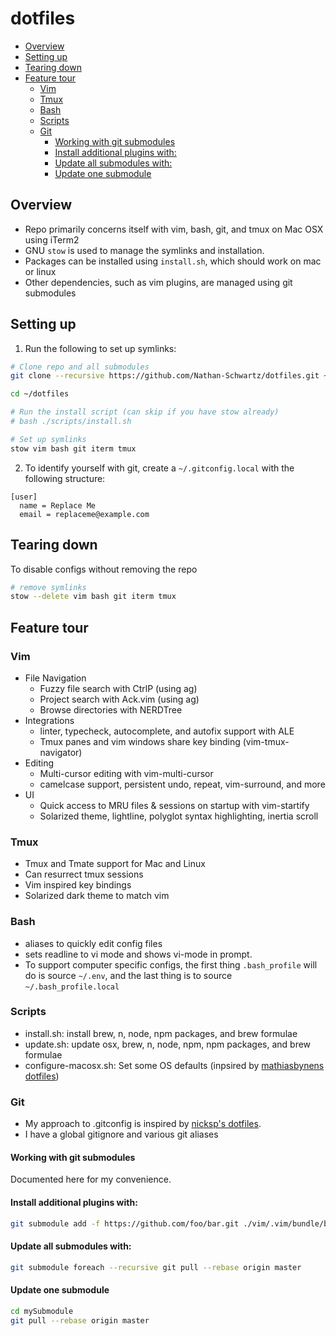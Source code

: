 # dotfiles

<!-- vim-markdown-toc GFM -->

* [Overview](#overview)
* [Setting up](#setting-up)
* [Tearing down](#tearing-down)
* [Feature tour](#feature-tour)
  * [Vim](#vim)
  * [Tmux](#tmux)
  * [Bash](#bash)
  * [Scripts](#scripts)
  * [Git](#git)
    * [Working with git submodules](#working-with-git-submodules)
    * [Install additional plugins with:](#install-additional-plugins-with)
    * [Update all submodules with:](#update-all-submodules-with)
    * [Update one submodule](#update-one-submodule)

<!-- vim-markdown-toc -->


## Overview
- Repo primarily concerns itself with vim, bash, git, and tmux on Mac OSX using iTerm2
- GNU `stow` is used to manage the symlinks and installation.
- Packages can be installed using `install.sh`, which should work on mac or linux
- Other dependencies, such as vim plugins, are managed using git submodules


## Setting up
1. Run the following to set up symlinks:
```bash
# Clone repo and all submodules
git clone --recursive https://github.com/Nathan-Schwartz/dotfiles.git ~/dotfiles

cd ~/dotfiles

# Run the install script (can skip if you have stow already)
# bash ./scripts/install.sh

# Set up symlinks
stow vim bash git iterm tmux
```

2. To identify yourself with git, create a `~/.gitconfig.local` with the following structure:
```
[user]
  name = Replace Me
  email = replaceme@example.com
```


## Tearing down
To disable configs without removing the repo
```bash
# remove symlinks
stow --delete vim bash git iterm tmux
```


## Feature tour

### Vim
- File Navigation
  - Fuzzy file search with CtrlP (using ag)
  - Project search with Ack.vim (using ag)
  - Browse directories with NERDTree
- Integrations
  - linter, typecheck, autocomplete, and autofix support with ALE
  - Tmux panes and vim windows share key binding (vim-tmux-navigator)
- Editing
  - Multi-cursor editing with vim-multi-cursor
  - camelcase support, persistent undo, repeat, vim-surround, and more
- UI
  - Quick access to MRU files & sessions on startup with vim-startify
  - Solarized theme, lightline, polyglot syntax highlighting, inertia scroll


### Tmux
- Tmux and Tmate support for Mac and Linux
- Can resurrect tmux sessions
- Vim inspired key bindings
- Solarized dark theme to match vim


### Bash
- aliases to quickly edit config files
- sets readline to vi mode and shows vi-mode in prompt.
- To support computer specific configs, the first thing `.bash_profile` will do is source `~/.env`, and the last thing is to source `~/.bash_profile.local`


### Scripts
- install.sh: install brew, n, node, npm packages, and brew formulae
- update.sh: update osx, brew, n, node, npm, npm packages, and brew formulae
- configure-macosx.sh: Set some OS defaults (inpsired by [mathiasbynens dotfiles](https://github.com/mathiasbynens/dotfiles/blob/main/.macos))


### Git
- My approach to .gitconfig is inspired by [nicksp's dotfiles](https://github.com/nicksp/dotfiles).
- I have a global gitignore and various git aliases

#### Working with git submodules
Documented here for my convenience.

#### Install additional plugins with:
```bash
git submodule add -f https://github.com/foo/bar.git ./vim/.vim/bundle/bar
```

#### Update all submodules with:
```bash
git submodule foreach --recursive git pull --rebase origin master
```

#### Update one submodule
```bash
cd mySubmodule
git pull --rebase origin master
```

